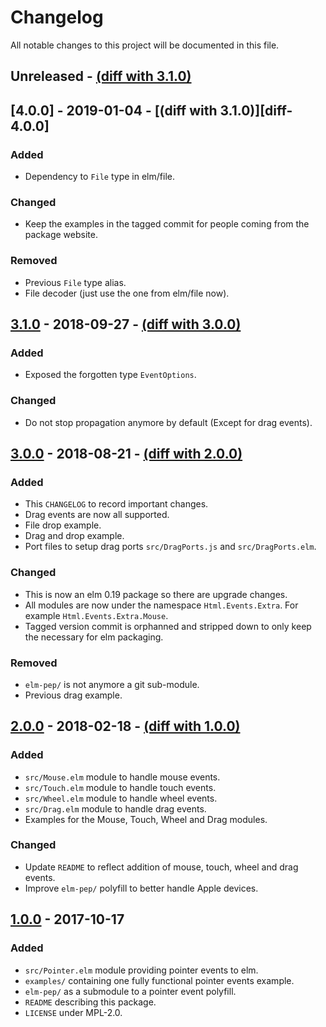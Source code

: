 # Changelog

All notable changes to this project will be documented in this file.

## Unreleased - [(diff with 3.1.0)][diff-unreleased]

## [4.0.0] - 2019-01-04 - [(diff with 3.1.0)][diff-4.0.0]

### Added

- Dependency to `File` type in elm/file.

### Changed

- Keep the examples in the tagged commit for people coming from
  the package website.

### Removed

- Previous `File` type alias.
- File decoder (just use the one from elm/file now).

## [3.1.0] - 2018-09-27 - [(diff with 3.0.0)][diff-3.1.0]

### Added

- Exposed the forgotten type `EventOptions`.

### Changed

- Do not stop propagation anymore by default
  (Except for drag events).

## [3.0.0] - 2018-08-21 - [(diff with 2.0.0)][diff-3.0.0]

### Added

- This `CHANGELOG` to record important changes.
- Drag events are now all supported.
- File drop example.
- Drag and drop example.
- Port files to setup drag ports `src/DragPorts.js` and `src/DragPorts.elm`.

### Changed

- This is now an elm 0.19 package so there are upgrade changes.
- All modules are now under the namespace `Html.Events.Extra`.
  For example `Html.Events.Extra.Mouse`.
- Tagged version commit is orphanned and stripped down
  to only keep the necessary for elm packaging.

### Removed

- `elm-pep/` is not anymore a git sub-module.
- Previous drag example.

## [2.0.0] - 2018-02-18 - [(diff with 1.0.0)][diff-2.0.0]

### Added

- `src/Mouse.elm` module to handle mouse events.
- `src/Touch.elm` module to handle touch events.
- `src/Wheel.elm` module to handle wheel events.
- `src/Drag.elm` module to handle drag events.
- Examples for the Mouse, Touch, Wheel and Drag modules.

### Changed

- Update `README` to reflect addition of mouse, touch, wheel and drag events.
- Improve `elm-pep/` polyfill to better handle Apple devices.

## [1.0.0] - 2017-10-17

### Added

- `src/Pointer.elm` module providing pointer events to elm.
- `examples/` containing one fully functional pointer events example.
- `elm-pep/` as a submodule to a pointer event polyfill.
- `README` describing this package.
- `LICENSE` under MPL-2.0.

[3.1.0]: https://github.com/mpizenberg/elm-pointer-events/releases/tag/3.1.0
[3.0.0]: https://github.com/mpizenberg/elm-pointer-events/releases/tag/3.0.0
[2.0.0]: https://github.com/mpizenberg/elm-pointer-events/releases/tag/2.0.0
[1.0.0]: https://github.com/mpizenberg/elm-pointer-events/releases/tag/1.0.0
[diff-unreleased]: https://github.com/mpizenberg/elm-pointer-events/compare/3.0.0...HEAD
[diff-3.1.0]: https://github.com/mpizenberg/elm-pointer-events/compare/3.0.0...3.1.0
[diff-3.0.0]: https://github.com/mpizenberg/elm-pointer-events/compare/2.0.0...3.0.0
[diff-2.0.0]: https://github.com/mpizenberg/elm-pointer-events/compare/1.0.0...2.0.0
